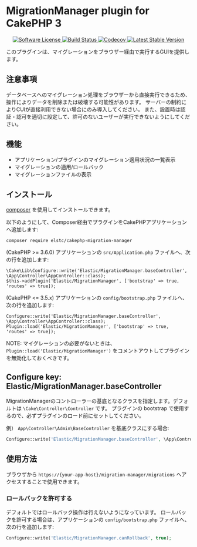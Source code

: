 # MigrationManager plugin for CakePHP 3

<p align="center">
    <a href="LICENSE.txt" target="_blank">
        <img alt="Software License" src="https://img.shields.io/badge/license-MIT-brightgreen.svg?style=flat-square">
    </a>
    <a href="https://travis-ci.org/elstc/cakephp-migration-manager" target="_blank">
        <img alt="Build Status" src="https://img.shields.io/travis/elstc/cakephp-migration-manager/master.svg?style=flat-square">
    </a>
    <a href="https://codecov.io/gh/elstc/cakephp-migration-manager" target="_blank">
        <img alt="Codecov" src="https://img.shields.io/codecov/c/github/elstc/cakephp-migration-manager.svg?style=flat-square">
    </a>
    <a href="https://packagist.org/packages/elstc/cakephp-migration-manager" target="_blank">
        <img alt="Latest Stable Version" src="https://img.shields.io/packagist/v/elstc/cakephp-migration-manager.svg?style=flat-square">
    </a>
</p>

このプラグインは、マイグレーションをブラウザー経由で実行するGUIを提供します。

## 注意事項

データベースへのマイグレーション処理をブラウザーから直接実行できるため、操作によりデータを削除または破壊する可能性があります。
サーバーの制約によりCUIが直接利用できない場合にのみ導入してください。
また、設置時は認証・認可を適切に設定して、許可のないユーザーが実行できないようにしてください。

## 機能

- アプリケーション/プラグインのマイグレーション適用状況の一覧表示
- マイグレーションの適用/ロールバック
- マイグレーションファイルの表示

## インストール

[composer](http://getcomposer.org) を使用してインストールできます。

以下のようにして、Composer経由でプラグインをCakePHPアプリケーションへ追加します:

```
composer require elstc/cakephp-migration-manager
```

(CakePHP >= 3.6.0) アプリケーションの `src/Application.php` ファイルへ、次の行を追加します:

```
\Cake\Lib\Configure::write('Elastic/MigrationManager.baseController', \App\Controller\AppController::class);
$this->addPlugin('Elastic/MigrationManager', ['bootstrap' => true, 'routes' => true]);
```

(CakePHP <= 3.5.x) アプリケーションの `config/bootstrap.php` ファイルへ、次の行を追加します:

```
Configure::write('Elastic/MigrationManager.baseController', \App\Controller\AppController::class);
Plugin::load('Elastic/MigrationManager', ['bootstrap' => true, 'routes' => true]);
```

NOTE: マイグレーションの必要がないときは、`Plugin::load('Elastic/MigrationManager')` をコメントアウトしてプラグインを無効化しておくべきです。

## Configure key: Elastic/MigrationManager.baseController

MigrationManagerのコントローラーの基底となるクラスを指定します。デフォルトは `\Cake\Controller\Controller` です。
プラグインの bootstrap で使用するので、必ずプラグインのロード前にセットしてください。

例） `App\Controller\Admin\BaseController` を基底クラスにする場合:

```php
Configure::write('Elastic/MigrationManager.baseController', \App\Controller\Admin\BaseController::class);
```

## 使用方法

ブラウザから `https://{your-app-host}/migration-manager/migrations` へアクセスすることで使用できます。

### ロールバックを許可する

デフォルトではロールバック操作は行えないようになっています。
ロールバックを許可する場合は、アプリケーションの `config/bootstrap.php` ファイルへ、次の行を追加します:

```php
Configure::write('Elastic/MigrationManager.canRollback', true);
```
